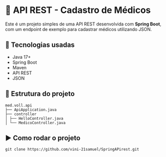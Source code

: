 # 🏥 API REST - Cadastro de Médicos

Este é um projeto simples de uma API REST desenvolvida com **Spring Boot**, com um endpoint de exemplo para cadastrar médicos utilizando JSON.

## 🚀 Tecnologias usadas

- Java 17+
- Spring Boot
- Maven
- API REST
- JSON

## 📂 Estrutura do projeto
```
med.voll.api
├── ApiApplication.java
├── controller
│ ├── HelloController.java
│ └── MedicoController.java
```
## ▶️ Como rodar o projeto

```
git clone https://github.com/vini-21samuel/SpringAPirest.git
```
